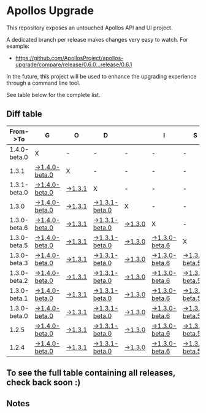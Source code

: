 # Apollos Upgrade

This repository exposes an untouched Apollos API and UI project.

A dedicated branch per release makes changes very easy
to watch. For example:

* https://github.com/ApollosProject/apollos-upgrade/compare/release/0.6.0...release/0.6.1

In the future, this project will be used to enhance the upgrading experience through a command line tool.

See table below for the complete list.

## Diff table

| From->To     | G                                                                                                                      | O                                                                                                        | D                                                                                                                      |                                                                                                          | I                                                                                                                      | S                                                                                                                      |                                                                                                                        | G                                                                                                                      | O                                                                                                                      | O                                                                                                               | D                                                                                                 | !   |
| ------------ | ---------------------------------------------------------------------------------------------------------------------- | -------------------------------------------------------------------------------------------------------- | ---------------------------------------------------------------------------------------------------------------------- | -------------------------------------------------------------------------------------------------------- | ---------------------------------------------------------------------------------------------------------------------- | ---------------------------------------------------------------------------------------------------------------------- | ---------------------------------------------------------------------------------------------------------------------- | ---------------------------------------------------------------------------------------------------------------------- | ---------------------------------------------------------------------------------------------------------------------- | --------------------------------------------------------------------------------------------------------------- | ------------------------------------------------------------------------------------------------- | --- |
| 1.4.0-beta.0 | X                                                                                                                      | -                                                                                                        | -                                                                                                                      | -                                                                                                        | -                                                                                                                      | -                                                                                                                      | -                                                                                                                      | -                                                                                                                      | -                                                                                                                      | -                                                                                                               | -                                                                                                 | -   |
| 1.3.1        | [->1.4.0-beta.0](https://github.com/ApollosProject/apollos-upgrade/compare/release/1.3.1..release/1.4.0-beta.0)        | X                                                                                                        | -                                                                                                                      | -                                                                                                        | -                                                                                                                      | -                                                                                                                      | -                                                                                                                      | -                                                                                                                      | -                                                                                                                      | -                                                                                                               | -                                                                                                 | -   |
| 1.3.1-beta.0 | [->1.4.0-beta.0](https://github.com/ApollosProject/apollos-upgrade/compare/release/1.3.1-beta.0..release/1.4.0-beta.0) | [->1.3.1](https://github.com/ApollosProject/apollos-upgrade/compare/release/1.3.1-beta.0..release/1.3.1) | X                                                                                                                      | -                                                                                                        | -                                                                                                                      | -                                                                                                                      | -                                                                                                                      | -                                                                                                                      | -                                                                                                                      | -                                                                                                               | -                                                                                                 | -   |
| 1.3.0        | [->1.4.0-beta.0](https://github.com/ApollosProject/apollos-upgrade/compare/release/1.3.0..release/1.4.0-beta.0)        | [->1.3.1](https://github.com/ApollosProject/apollos-upgrade/compare/release/1.3.0..release/1.3.1)        | [->1.3.1-beta.0](https://github.com/ApollosProject/apollos-upgrade/compare/release/1.3.0..release/1.3.1-beta.0)        | X                                                                                                        | -                                                                                                                      | -                                                                                                                      | -                                                                                                                      | -                                                                                                                      | -                                                                                                                      | -                                                                                                               | -                                                                                                 | -   |
| 1.3.0-beta.6 | [->1.4.0-beta.0](https://github.com/ApollosProject/apollos-upgrade/compare/release/1.3.0-beta.6..release/1.4.0-beta.0) | [->1.3.1](https://github.com/ApollosProject/apollos-upgrade/compare/release/1.3.0-beta.6..release/1.3.1) | [->1.3.1-beta.0](https://github.com/ApollosProject/apollos-upgrade/compare/release/1.3.0-beta.6..release/1.3.1-beta.0) | [->1.3.0](https://github.com/ApollosProject/apollos-upgrade/compare/release/1.3.0-beta.6..release/1.3.0) | X                                                                                                                      | -                                                                                                                      | -                                                                                                                      | -                                                                                                                      | -                                                                                                                      | -                                                                                                               | -                                                                                                 | -   |
| 1.3.0-beta.5 | [->1.4.0-beta.0](https://github.com/ApollosProject/apollos-upgrade/compare/release/1.3.0-beta.5..release/1.4.0-beta.0) | [->1.3.1](https://github.com/ApollosProject/apollos-upgrade/compare/release/1.3.0-beta.5..release/1.3.1) | [->1.3.1-beta.0](https://github.com/ApollosProject/apollos-upgrade/compare/release/1.3.0-beta.5..release/1.3.1-beta.0) | [->1.3.0](https://github.com/ApollosProject/apollos-upgrade/compare/release/1.3.0-beta.5..release/1.3.0) | [->1.3.0-beta.6](https://github.com/ApollosProject/apollos-upgrade/compare/release/1.3.0-beta.5..release/1.3.0-beta.6) | X                                                                                                                      | -                                                                                                                      | -                                                                                                                      | -                                                                                                                      | -                                                                                                               | -                                                                                                 | -   |
| 1.3.0-beta.3 | [->1.4.0-beta.0](https://github.com/ApollosProject/apollos-upgrade/compare/release/1.3.0-beta.3..release/1.4.0-beta.0) | [->1.3.1](https://github.com/ApollosProject/apollos-upgrade/compare/release/1.3.0-beta.3..release/1.3.1) | [->1.3.1-beta.0](https://github.com/ApollosProject/apollos-upgrade/compare/release/1.3.0-beta.3..release/1.3.1-beta.0) | [->1.3.0](https://github.com/ApollosProject/apollos-upgrade/compare/release/1.3.0-beta.3..release/1.3.0) | [->1.3.0-beta.6](https://github.com/ApollosProject/apollos-upgrade/compare/release/1.3.0-beta.3..release/1.3.0-beta.6) | [->1.3.0-beta.5](https://github.com/ApollosProject/apollos-upgrade/compare/release/1.3.0-beta.3..release/1.3.0-beta.5) | X                                                                                                                      | -                                                                                                                      | -                                                                                                                      | -                                                                                                               | -                                                                                                 | -   |
| 1.3.0-beta.2 | [->1.4.0-beta.0](https://github.com/ApollosProject/apollos-upgrade/compare/release/1.3.0-beta.2..release/1.4.0-beta.0) | [->1.3.1](https://github.com/ApollosProject/apollos-upgrade/compare/release/1.3.0-beta.2..release/1.3.1) | [->1.3.1-beta.0](https://github.com/ApollosProject/apollos-upgrade/compare/release/1.3.0-beta.2..release/1.3.1-beta.0) | [->1.3.0](https://github.com/ApollosProject/apollos-upgrade/compare/release/1.3.0-beta.2..release/1.3.0) | [->1.3.0-beta.6](https://github.com/ApollosProject/apollos-upgrade/compare/release/1.3.0-beta.2..release/1.3.0-beta.6) | [->1.3.0-beta.5](https://github.com/ApollosProject/apollos-upgrade/compare/release/1.3.0-beta.2..release/1.3.0-beta.5) | [->1.3.0-beta.3](https://github.com/ApollosProject/apollos-upgrade/compare/release/1.3.0-beta.2..release/1.3.0-beta.3) | X                                                                                                                      | -                                                                                                                      | -                                                                                                               | -                                                                                                 | -   |
| 1.3.0-beta.1 | [->1.4.0-beta.0](https://github.com/ApollosProject/apollos-upgrade/compare/release/1.3.0-beta.1..release/1.4.0-beta.0) | [->1.3.1](https://github.com/ApollosProject/apollos-upgrade/compare/release/1.3.0-beta.1..release/1.3.1) | [->1.3.1-beta.0](https://github.com/ApollosProject/apollos-upgrade/compare/release/1.3.0-beta.1..release/1.3.1-beta.0) | [->1.3.0](https://github.com/ApollosProject/apollos-upgrade/compare/release/1.3.0-beta.1..release/1.3.0) | [->1.3.0-beta.6](https://github.com/ApollosProject/apollos-upgrade/compare/release/1.3.0-beta.1..release/1.3.0-beta.6) | [->1.3.0-beta.5](https://github.com/ApollosProject/apollos-upgrade/compare/release/1.3.0-beta.1..release/1.3.0-beta.5) | [->1.3.0-beta.3](https://github.com/ApollosProject/apollos-upgrade/compare/release/1.3.0-beta.1..release/1.3.0-beta.3) | [->1.3.0-beta.2](https://github.com/ApollosProject/apollos-upgrade/compare/release/1.3.0-beta.1..release/1.3.0-beta.2) | X                                                                                                                      | -                                                                                                               | -                                                                                                 | -   |
| 1.3.0-beta.0 | [->1.4.0-beta.0](https://github.com/ApollosProject/apollos-upgrade/compare/release/1.3.0-beta.0..release/1.4.0-beta.0) | [->1.3.1](https://github.com/ApollosProject/apollos-upgrade/compare/release/1.3.0-beta.0..release/1.3.1) | [->1.3.1-beta.0](https://github.com/ApollosProject/apollos-upgrade/compare/release/1.3.0-beta.0..release/1.3.1-beta.0) | [->1.3.0](https://github.com/ApollosProject/apollos-upgrade/compare/release/1.3.0-beta.0..release/1.3.0) | [->1.3.0-beta.6](https://github.com/ApollosProject/apollos-upgrade/compare/release/1.3.0-beta.0..release/1.3.0-beta.6) | [->1.3.0-beta.5](https://github.com/ApollosProject/apollos-upgrade/compare/release/1.3.0-beta.0..release/1.3.0-beta.5) | [->1.3.0-beta.3](https://github.com/ApollosProject/apollos-upgrade/compare/release/1.3.0-beta.0..release/1.3.0-beta.3) | [->1.3.0-beta.2](https://github.com/ApollosProject/apollos-upgrade/compare/release/1.3.0-beta.0..release/1.3.0-beta.2) | [->1.3.0-beta.1](https://github.com/ApollosProject/apollos-upgrade/compare/release/1.3.0-beta.0..release/1.3.0-beta.1) | X                                                                                                               | -                                                                                                 | -   |
| 1.2.5        | [->1.4.0-beta.0](https://github.com/ApollosProject/apollos-upgrade/compare/release/1.2.5..release/1.4.0-beta.0)        | [->1.3.1](https://github.com/ApollosProject/apollos-upgrade/compare/release/1.2.5..release/1.3.1)        | [->1.3.1-beta.0](https://github.com/ApollosProject/apollos-upgrade/compare/release/1.2.5..release/1.3.1-beta.0)        | [->1.3.0](https://github.com/ApollosProject/apollos-upgrade/compare/release/1.2.5..release/1.3.0)        | [->1.3.0-beta.6](https://github.com/ApollosProject/apollos-upgrade/compare/release/1.2.5..release/1.3.0-beta.6)        | [->1.3.0-beta.5](https://github.com/ApollosProject/apollos-upgrade/compare/release/1.2.5..release/1.3.0-beta.5)        | [->1.3.0-beta.3](https://github.com/ApollosProject/apollos-upgrade/compare/release/1.2.5..release/1.3.0-beta.3)        | [->1.3.0-beta.2](https://github.com/ApollosProject/apollos-upgrade/compare/release/1.2.5..release/1.3.0-beta.2)        | [->1.3.0-beta.1](https://github.com/ApollosProject/apollos-upgrade/compare/release/1.2.5..release/1.3.0-beta.1)        | [->1.3.0-beta.0](https://github.com/ApollosProject/apollos-upgrade/compare/release/1.2.5..release/1.3.0-beta.0) | X                                                                                                 | -   |
| 1.2.4        | [->1.4.0-beta.0](https://github.com/ApollosProject/apollos-upgrade/compare/release/1.2.4..release/1.4.0-beta.0)        | [->1.3.1](https://github.com/ApollosProject/apollos-upgrade/compare/release/1.2.4..release/1.3.1)        | [->1.3.1-beta.0](https://github.com/ApollosProject/apollos-upgrade/compare/release/1.2.4..release/1.3.1-beta.0)        | [->1.3.0](https://github.com/ApollosProject/apollos-upgrade/compare/release/1.2.4..release/1.3.0)        | [->1.3.0-beta.6](https://github.com/ApollosProject/apollos-upgrade/compare/release/1.2.4..release/1.3.0-beta.6)        | [->1.3.0-beta.5](https://github.com/ApollosProject/apollos-upgrade/compare/release/1.2.4..release/1.3.0-beta.5)        | [->1.3.0-beta.3](https://github.com/ApollosProject/apollos-upgrade/compare/release/1.2.4..release/1.3.0-beta.3)        | [->1.3.0-beta.2](https://github.com/ApollosProject/apollos-upgrade/compare/release/1.2.4..release/1.3.0-beta.2)        | [->1.3.0-beta.1](https://github.com/ApollosProject/apollos-upgrade/compare/release/1.2.4..release/1.3.0-beta.1)        | [->1.3.0-beta.0](https://github.com/ApollosProject/apollos-upgrade/compare/release/1.2.4..release/1.3.0-beta.0) | [->1.2.5](https://github.com/ApollosProject/apollos-upgrade/compare/release/1.2.4..release/1.2.5) | X   |

## To see the full table containing all releases, check back soon :)

## Notes
